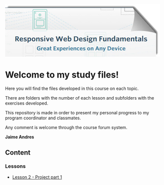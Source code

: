 ![banner](banner.jpg)

# Welcome to my study files!

Here you will find the files developed in this course on each topic.

There are folders with the number of each lesson and subfolders with the exercises developed.

This repository is made in order to present my personal progress to my program coordinator and classmates.

Any comment is welcome through the course forum system.

**Jaime Andres**

## [](#header-2)Content

### [](#header-3)Lessons

* [Lesson 2 - Project part 1](http://github.ekorre.org/2017-Responsive-Web-Design-Fundamentals/Lesson-2)
